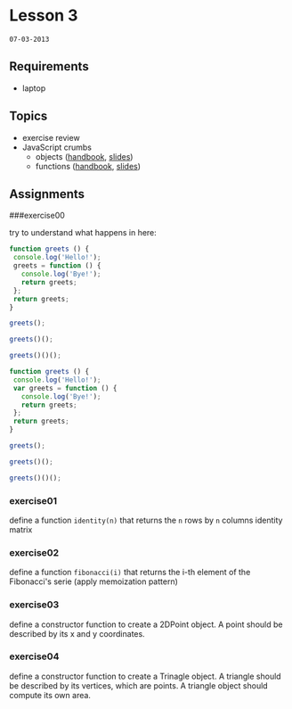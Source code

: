 # Lesson 3
`07-03-2013`

## Requirements

* laptop

## Topics

* exercise review
* JavaScript crumbs
  - objects ([handbook](https://github.com/cvdlab/javascript-crumbs/blob/master/chapters/objects/Readme.md), [slides](http://apily.io/slidify?md=https://raw.github.com/cvdlab/javascript-crumbs-slides/master/chapters/objects/Readme.md))
  - functions ([handbook](https://github.com/cvdlab/javascript-crumbs/blob/master/chapters/functions/Readme.md), [slides](http://apily.io/slidify?md=https://raw.github.com/cvdlab/javascript-crumbs-slides/master/chapters/functions/Readme.md))
  

## Assignments

###exercise00

try to understand what happens in here:

```js
function greets () {
 console.log('Hello!');
 greets = function () {
   console.log('Bye!');
   return greets;
 };
 return greets;
}

greets();

greets()();

greets()()();
```

```js
function greets () {
 console.log('Hello!');
 var greets = function () {
   console.log('Bye!');
   return greets;
 };
 return greets;
}

greets();

greets()();

greets()()();
```

### exercise01

define a function `identity(n)` that returns the `n` rows by `n` columns identity matrix

### exercise02

define a function `fibonacci(i)` that returns the i-th element of the Fibonacci's serie (apply memoization pattern)

### exercise03

define a constructor function to create a 2DPoint object.
A point should be described by its x and y coordinates.

### exercise04

define a constructor function to create a Trinagle object.
A triangle should be described by its vertices, which are points.
A triangle object should compute its own area.


